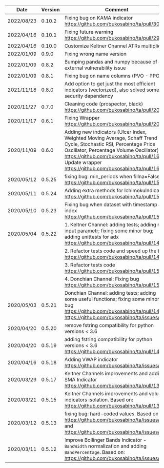 | Date | Version | Comment |
| ------------- | ------------- | ------------- |
| 2022/08/23 | 0.10.2 | Fixing bug on KAMA indicator https://github.com/bukosabino/ta/pull/303 |
| 2022/04/16 | 0.10.1 | Fixing future warning https://github.com/bukosabino/ta/pull/293 |
| 2022/04/16 | 0.10.0 | Customize Keltner Channel ATRs multiplier |
| 2022/01/09 | 0.9.0 | Fixing wrong name version |
| 2022/01/09 | 0.8.2 | Bumping pandas and numpy because of a external vulnerability issue |
| 2022/01/09 | 0.8.1 | Fixing bug on name columns (PVO - PPO) |
| 2021/11/18 | 0.8.0 | Add option to get just the most efficient indicators (vectorized), also solved some security dependency |
| 2020/11/27 | 0.7.0 | Cleaning code (prospector, black) https://github.com/bukosabino/ta/pull/209 |
| 2020/11/17 | 0.6.1 | Fixing Wrapper https://github.com/bukosabino/ta/pull/204 |
| 2020/11/09 | 0.6.0 | Adding new indicators (Ulcer Index, Weighted Moving Average, Schaff Trend Cycle, Stochastic RSI, Percentage Price Oscillator, Percentage Volume Oscillator) https://github.com/bukosabino/ta/pull/167; Update wrapper https://github.com/bukosabino/ta/pull/166 |
| 2020/05/12 | 0.5.25 | fixing bug: min_periods when fillna=False https://github.com/bukosabino/ta/pull/158 |
| 2020/05/11 | 0.5.24 | Adding extra methods for IchimokuIndicator https://github.com/bukosabino/ta/pull/156 |
| 2020/05/10 | 0.5.23 | Fixing bug when dataset with timestamp as index https://github.com/bukosabino/ta/pull/154 |
| 2020/05/04 | 0.5.22 | 1. Keltner Channel: adding tests; adding n atr input parametr; fixing some minor bug; adding unittests for adx https://github.com/bukosabino/ta/pull/148 |
|            |        | 2. Refactor tests code and speed up the tests https://github.com/bukosabino/ta/pull/149 |
|            |        | 3. Refactor tests code https://github.com/bukosabino/ta/pull/150 |
|            |        | 4. Donchian Channel: Fixing bug https://github.com/bukosabino/ta/pull/151 |
| 2020/05/03 | 0.5.21 | Donchian Channel: adding tests; adding some useful functions; fixing some minor bug https://github.com/bukosabino/ta/pull/147 https://github.com/bukosabino/ta/issues/133 |
| 2020/04/20 | 0.5.20 | remove fstring compatibility for python versions < 3.6  |
| 2020/04/20 | 0.5.19 | adding fstring compatibility for python versions < 3.6 https://github.com/bukosabino/ta/pull/141  |
| 2020/04/16 | 0.5.18 | Adding VWAP indicator https://github.com/bukosabino/ta/issues/130  |
| 2020/03/29 | 0.5.17 | Keltner Channels improvements and adding SMA Indicator https://github.com/bukosabino/ta/pull/135  |
| 2020/03/21 | 0.5.15 | Keltner Channels improvements and volume indicators isolation. Based on: https://github.com/bukosabino/ta/pull/131 |
| 2020/03/12 | 0.5.13 | fixing bug: hard-coded values. Based on: https://github.com/bukosabino/ta/issues/114 and https://github.com/bukosabino/ta/issues/115 |
| 2020/03/11 | 0.5.12 | Improve Bollinger Bands Indicator - `BandWidth` normalization and adding `BandPercentage`. Based on: https://github.com/bukosabino/ta/issues/121 |
